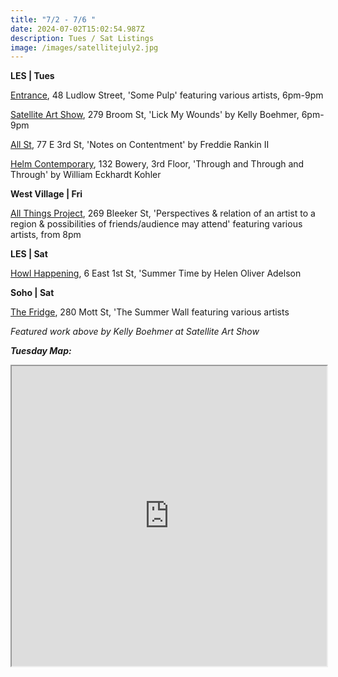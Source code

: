 ```yaml
---
title: "7/2 - 7/6 "
date: 2024-07-02T15:02:54.987Z
description: Tues / Sat Listings
image: /images/satellitejuly2.jpg
---
```

**L﻿ES | Tues**

[Entrance](https://www.instagram.com/entrance.nyc/), 48 Ludlow Street, 'Some Pulp' featuring various artists, 6pm-9pm

[Satellite Art Show](https://www.instagram.com/satelliteartshow), 279 Broom St, 'Lick My Wounds' by Kelly Boehmer, 6pm-9pm

[All St](https://allstnyc.com/), 77 E 3rd St, 'Notes on Contentment' by Freddie Rankin II

[Helm Contemporary](https://www.helmcontemporary.com/), 132 Bowery, 3rd Floor, 'Through and Through and Through' by William Eckhardt Kohler

**W﻿est Village | Fri**

[All Things Project](http://www.instagram.com/galleryatp), 269 Bleeker St, 'Perspectives & relation of an artist to a region & possibilities of friends/audience may attend' featuring various artists, from 8pm

**L﻿ES | Sat**

[Howl Happening](https://www.howlarts.org/event/helen-oliver-adelson-summer-time/), 6 East 1st St, 'Summer Time by Helen Oliver Adelson

**S﻿oho | Sat**

[The Fridge](https://www.thefridge.tokyo/), 280 Mott St, 'The Summer Wall  featuring various artists

*F﻿eatured work above by Kelly Boehmer at Satellite Art Show*

***T﻿uesday Map:***

<iframe src="https://www.google.com/maps/d/u/1/embed?mid=15rcAyqjGbZ1_5zKvaMmlTS-Qo18Li_U&ehbc=2E312F" width="100%" height="480"></iframe>